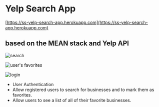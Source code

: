 # Yelp Search App
[https://ss-yelp-search-app.herokuapp.com](https://ss-yelp-search-app.herokuapp.com)

## based on the MEAN stack and Yelp API

![search](http://i.imgur.com/cx6yrjT.png)

![user's favorites](http://i.imgur.com/3vpnHsY.png)

![login](http://i.imgur.com/S3GzU2t.png)

* User Authentication
* Allow registered users to search for businesses and to mark them as favorites.
* Allow users to see a list of all of their favorite businesses.

